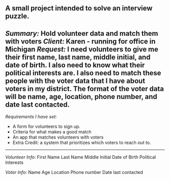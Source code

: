 A small project intended to solve an interview puzzle.
---
_Summary:_ Hold volunteer data and match them with voters
_Client:_ Karen - running for office in Michigan
_Request:_ I need volunteers to give me their first name, last name, middle initial, and date of birth. I also need to know what their political interests are. I also need to match these people with the voter data that I have about voters in my district. The format of the voter data will be name, age, location, phone number, and date last contacted.
---
_Requirements I have set:_
* A form for volunteers to sign up.
* Criteria for what makes a good match
* An app that matches volunteers with voters
* Extra Credit: a system that prioritizes which voters to reach out to.
---
_Volunteer Info:_
First Name
Last Name
Middle Initial
Date of Birth
Political Interests

_Voter Info:_
Name
Age
Location
Phone number
Date last contacted
